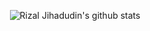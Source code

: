 <p align="center">
  <img src="https://github-readme-stats.vercel.app/api?username=rizaljihadudin&count_private=true&theme=dracula" alt="Rizal Jihadudin's github stats">
</p>
